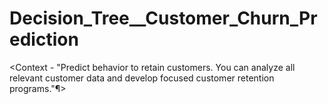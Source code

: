 # Decision_Tree__Customer_Churn_Prediction 
<Context - "Predict behavior to retain customers. You can analyze all relevant customer data and develop focused customer retention programs."¶>
